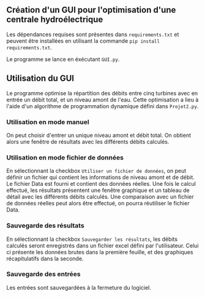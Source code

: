 ## Création d'un GUI pour l'optimisation d'une centrale hydroélectrique

Les dépendances requises sont présentes dans `requirements.txt` et peuvent être installées en utilisant la commande `pip install requirements.txt`.

Le programme se lance en éxécutant `GUI.py`.

## Utilisation du GUI

Le programme optimise la répartition des débits entre cinq turbines avec en entrée un débit total, et un niveau amont de l'eau. 
Cette optimisation a lieu à l'aide d'un algorithme de programmation dynamique défini dans `Projet2.py`.

### Utilisation en mode manuel

On peut choisir d'entrer un unique niveau amont et débit total. On obtient alors une fenêtre de résultats avec les différents débits calculés.

### Utilisation en mode fichier de données

En sélectionnant la checkbox `Utiliser un fichier de données`, on peut définir un fichier qui contient les informations de niveau amont et de débit.
Le fichier Data est fourni et contient des données réelles.
Une fois le calcul effectué, les résultats présentent une fenêtre graphique et un tableau de détail avec les différents débits calculés. 
Une comparaison avec un fichier de données réelles peut alors être effectué, on pourra réutiliser le fichier Data.

### Sauvegarde des résultats
En sélectionnant la checkbox `Sauvegarder les résultats`, les débits calculés seront enregistrés dans un fichier excel défini par l'utilisateur.
Celui ci présente les données brutes dans la première feuille, et des graphiques récapitulatifs dans la seconde.

### Sauvegarde des entrées
Les entrées sont sauvegardées à la fermeture du logiciel. 
